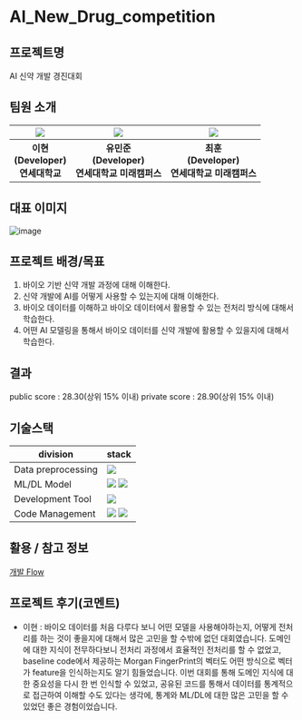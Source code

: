 # AI_New_Drug_competition

## 프로젝트명
AI 신약 개발 경진대회

## 팀원 소개

| ![](https://github.com/LEE-Hyeon0771.png) | ![](https://github.com/joon56.png) | ![](https://github.com/hoon10.png) |
| :--------------------------------------: | :--------------------------------------: | :--------------------------------------: |
|             **이현<br>(Developer)<br>연세대학교**              |             **유민준<br>(Developer)<br>연세대학교 미래캠퍼스**              |             **최훈<br>(Developer)<br>연세대학교 미래캠퍼스**              |

## 대표 이미지
![image](https://github.com/LEE-hyeon0771/AI_New_Drug_competition/assets/84756586/f6d5146f-3f4d-4b7b-915a-781f45920c1b)

## 프로젝트 배경/목표
1. 바이오 기반 신약 개발 과정에 대해 이해한다.
2. 신약 개발에 AI를 어떻게 사용할 수 있는지에 대해 이해한다.
3. 바이오 데이터를 이해하고 바이오 데이터에서 활용할 수 있는 전처리 방식에 대해서 학습한다.
4. 어떤 AI 모델링을 통해서 바이오 데이터를 신약 개발에 활용할 수 있을지에 대해서 학습한다.

## 결과
public score : 28.30(상위 15% 이내)
private score : 28.90(상위 15% 이내)

## 기술스택
| division        | stack                                                                                                                                                                                                                                                                                                       |
| --------------- | ----------------------------------------------------------------------------------------------------------------------------------------------------------------------------------------------------------------------------------------------------------------------------------------------------------- |
| Data preprocessing      | <img src="https://img.shields.io/badge/python-1572B6?sytle=flat&logo=pythonk&logoColor=white"> |
| ML/DL Model        | <img src="https://img.shields.io/badge/RandomForest-181717?sytle=flat&logo=randomforest&logoColor=white"> <img src="https://img.shields.io/badge/GCN-181717?sytle=flat&logo=GCN&logoColor=white"> |
| Development Tool |  <img src="https://img.shields.io/badge/python-1572B6?sytle=flat&logo=pythonk&logoColor=white">|
| Code Management | <img src="https://img.shields.io/badge/git-F05032?style=flat&logo=git&logoColor=black"> <img src="https://img.shields.io/badge/github-181717?style=flat&logo=github&logoColor=black"> |

## 활용 / 참고 정보
[개발 Flow](https://www.notion.so/AI-1a45c9a103a14b2f8ea4b8151d7bec06)

## 프로젝트 후기(코멘트)
- 이현 : 바이오 데이터를 처음 다루다 보니 어떤 모델을 사용해야하는지, 어떻게 전처리를 하는 것이 좋을지에 대해서 많은 고민을 할 수밖에 없던 대회였습니다. 도메인에 대한 지식이 전무하다보니 전처리 과정에서 효율적인 전처리를 할 수 없었고, baseline code에서 제공하는 Morgan FingerPrint의 벡터도 어떤 방식으로 벡터가 feature을 인식하는지도 알기 힘들었습니다. 이번 대회를 통해 도메인 지식에 대한 중요성을 다시 한 번 인식할 수 있었고, 공유된 코드를 통해서 데이터를 통계적으로 접근하여 이해할 수도 있다는 생각에, 통계와 ML/DL에 대한 많은 고민을 할 수 있었던 좋은 경험이었습니다. 
